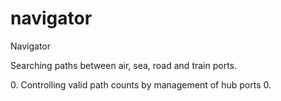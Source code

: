 # navigator
Navigator

Searching paths between air, sea, road and train ports.

<Features>
0. Controlling valid path counts by management of hub ports

<Future lists>
0. 
